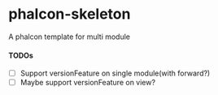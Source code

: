 # phalcon-skeleton
A phalcon template for multi module


#### TODOs

- [ ] Support versionFeature on single module(with forward?)
- [ ] Maybe support versionFeature on view?
